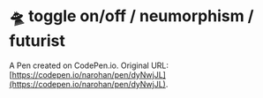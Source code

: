 # 🛸 toggle on/off / neumorphism / futurist

A Pen created on CodePen.io. Original URL: [https://codepen.io/narohan/pen/dyNwjJL](https://codepen.io/narohan/pen/dyNwjJL).



